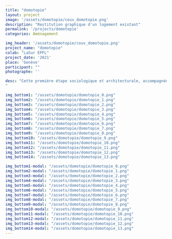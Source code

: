 ```yaml
---
title: "domotopie"
layout: project
image: '/assets/domotopie/couv_domotopie.png'
description: "Restitution graphique d'un logement existant"
permalink: '/projects/domotopie'
categories: Aménagement

img_header: '/assets/domotopie/couv_domotopie.png'
project_name: "domotopie"
colab: "LaSur EPFL"
project_date: '2021'
place: 'Genève'
participant: ""
photographe: ''

desc: "Cette première étape sociologique et architecturale, accompagnée par l’équipe LaSur de l’EPFL, permet d’introduire le futur projet d’amélioration d’un appartement existant.  Ce travail consiste en une analyse d’un logement se situant à la Cité Vieusseux, à Genève. L’objectif est de réaliser une restitution graphique sensible, à la main, selon deux types de tracés : le noir signifie le concret et le bleu représente les éléments incertains. Deux rendez-vous ont permis de retracer le lieu de vie de notre enquêté, le premier lors d’un entretien visant à comprendre les différents rythmes et les inconforts spatiaux et le second, dont le relevé métrique nous a permis de corriger nos dessins primaires. Chaque planche est réalisé en trois parties : le souvenir immédiat, l’imagination des proportions incertaines et le relevé métrique.
"

img_bottom1: "/assets/domotopie/domotopie_0.png"
img_bottom2: "/assets/domotopie/domotopie_1.png"
img_bottom3: "/assets/domotopie/domotopie_2.png"
img_bottom4: "/assets/domotopie/domotopie_3.png"
img_bottom5: "/assets/domotopie/domotopie_4.png"
img_bottom6: "/assets/domotopie/domotopie_5.png"
img_bottom7: "/assets/domotopie/domotopie_6.png"
img_bottom8: "/assets/domotopie/domotopie_7.png"
img_bottom9: "/assets/domotopie/domotopie_8.png"
img_bottom10: "/assets/domotopie/domotopie_9.png"
img_bottom11: "/assets/domotopie/domotopie_10.png"
img_bottom12: "/assets/domotopie/domotopie_11.png"
img_bottom13: "/assets/domotopie/domotopie_12.png"
img_bottom14: "/assets/domotopie/domotopie_13.png"

img_bottom1-modal: "/assets/domotopie/domotopie_0.png"
img_bottom2-modal: "/assets/domotopie/domotopie_1.png"
img_bottom3-modal: "/assets/domotopie/domotopie_2.png"
img_bottom4-modal: "/assets/domotopie/domotopie_3.png"
img_bottom5-modal: "/assets/domotopie/domotopie_4.png"
img_bottom6-modal: "/assets/domotopie/domotopie_5.png"
img_bottom7-modal: "/assets/domotopie/domotopie_6.png"
img_bottom8-modal: "/assets/domotopie/domotopie_7.png"
img_bottom9-modal: "/assets/domotopie/domotopie_8.png"
img_bottom10-modal: "/assets/domotopie/domotopie_9.png"
img_bottom11-modal: "/assets/domotopie/domotopie_10.png"
img_bottom12-modal: "/assets/domotopie/domotopie_11.png"
img_bottom13-modal: "/assets/domotopie/domotopie_12.png"
img_bottom14-modal: "/assets/domotopie/domotopie_13.png"
---
```


